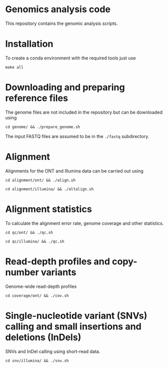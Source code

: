 # Genomics analysis code

This repository contains the genomic analysis scripts.

# Installation

To create a conda environment with the required tools just use

`make all`

# Downloading and preparing reference files

The genome files are not included in the repository but can be downloaded using

`cd genome/ && ./prepare_genome.sh`

The input FASTQ files are assumed to be in the `./fastq` subdirectory.

# Alignment

Alignments for the ONT and Illumina data can be carried out using

`cd alignment/ont/ && ./align.sh`

`cd alignment/illumina/ && ./altalign.sh`

# Alignment statistics

To calculate the alignment error rate, genome coverage and other statistics.

`cd qc/ont/ && ./qc.sh`

`cd qc/illumina/ && ./qc.sh`

# Read-depth profiles and copy-number variants

Genome-wide read-depth profiles

`cd coverage/ont/ && ./cov.sh`

# Single-nucleotide variant (SNVs) calling and small insertions and deletions (InDels)

SNVs and InDel calling using short-read data.

`cd snv/illumina/ && ./snv.sh`
